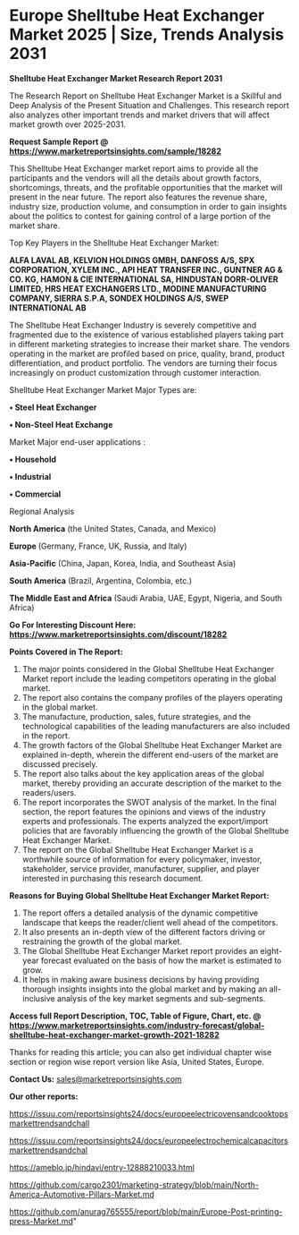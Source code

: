 # Europe Shelltube Heat Exchanger Market 2025 | Size, Trends Analysis 2031

<strong>Shelltube Heat Exchanger Market Research Report 2031</strong>

The Research Report on Shelltube Heat Exchanger Market is a Skillful and Deep Analysis of the Present Situation and Challenges. This research report also analyzes other important trends and market drivers that will affect market growth over 2025-2031.

<strong>Request Sample Report @ <a href=https://www.marketreportsinsights.com/sample/18282>https://www.marketreportsinsights.com/sample/18282</a></strong>

This Shelltube Heat Exchanger market report aims to provide all the participants and the vendors will all the details about growth factors, shortcomings, threats, and the profitable opportunities that the market will present in the near future. The report also features the revenue share, industry size, production volume, and consumption in order to gain insights about the politics to contest for gaining control of a large portion of the market share.

Top Key Players in the Shelltube Heat Exchanger Market:

<strong>ALFA LAVAL AB, KELVION HOLDINGS GMBH, DANFOSS A/S, SPX CORPORATION, XYLEM INC., API HEAT TRANSFER INC., GUNTNER AG & CO. KG, HAMON & CIE INTERNATIONAL SA, HINDUSTAN DORR-OLIVER LIMITED, HRS HEAT EXCHANGERS LTD., MODINE MANUFACTURING COMPANY, SIERRA S.P.A, SONDEX HOLDINGS A/S, SWEP INTERNATIONAL AB</strong>

The Shelltube Heat Exchanger Industry is severely competitive and fragmented due to the existence of various established players taking part in different marketing strategies to increase their market share. The vendors operating in the market are profiled based on price, quality, brand, product differentiation, and product portfolio. The vendors are turning their focus increasingly on product customization through customer interaction.

Shelltube Heat Exchanger Market Major Types are:

<strong>• Steel Heat Exchanger

• Non-Steel Heat Exchange</strong>

Market Major end-user applications :

<strong>• Household

• Industrial

• Commercial</strong>

Regional Analysis

</u><strong><b>North America</b></strong> (the United States, Canada, and Mexico)

<strong><b>Europe </b></strong>(Germany, France, UK, Russia, and Italy)

<strong><b>Asia-Pacific</b></strong> (China, Japan, Korea, India, and Southeast Asia)

<strong><b>South America</b></strong> (Brazil, Argentina, Colombia, etc.)

<strong><b>The Middle East and Africa</b></strong> (Saudi Arabia, UAE, Egypt, Nigeria, and South Africa)

<strong>Go For Interesting Discount Here: <a href=https://www.marketreportsinsights.com/discount/18282>https://www.marketreportsinsights.com/discount/18282</a></strong>

<strong>Points Covered in The Report:</strong>
<ol>
  <li>The major points considered in the Global Shelltube Heat Exchanger Market report include the leading competitors operating in the global market.</li>
  <li>The report also contains the company profiles of the players operating in the global market.</li>
  <li>The manufacture, production, sales, future strategies, and the technological capabilities of the leading manufacturers are also included in the report.</li>
  <li>The growth factors of the Global Shelltube Heat Exchanger Market are explained in-depth, wherein the different end-users of the market are discussed precisely.</li>
  <li>The report also talks about the key application areas of the global market, thereby providing an accurate description of the market to the readers/users.</li>
  <li>The report incorporates the SWOT analysis of the market. In the final section, the report features the opinions and views of the industry experts and professionals. The experts analyzed the export/import policies that are favorably influencing the growth of the Global Shelltube Heat Exchanger Market.</li>
  <li>The report on the Global Shelltube Heat Exchanger Market is a worthwhile source of information for every policymaker, investor, stakeholder, service provider, manufacturer, supplier, and player interested in purchasing this research document.</li>
</ol>
<strong>Reasons for Buying Global Shelltube Heat Exchanger Market Report:</strong>

<ol>
  <li>The report offers a detailed analysis of the dynamic competitive landscape that keeps the reader/client well ahead of the competitors.</li>
  <li>It also presents an in-depth view of the different factors driving or restraining the growth of the global market.</li>
  <li>The Global Shelltube Heat Exchanger Market report provides an eight-year forecast evaluated on the basis of how the market is estimated to grow.</li>
  <li>It helps in making aware business decisions by having providing thorough insights insights into the global market and by making an all-inclusive analysis of the key market segments and sub-segments.</li>
</ol>
<strong>Access full Report Description, TOC, Table of Figure, Chart, etc. @ <a href=https://www.marketreportsinsights.com/industry-forecast/global-shelltube-heat-exchanger-market-growth-2021-18282>https://www.marketreportsinsights.com/industry-forecast/global-shelltube-heat-exchanger-market-growth-2021-18282</a></strong>


Thanks for reading this article; you can also get individual chapter wise section or region wise report version like Asia, United States, Europe.

<strong>Contact Us:</strong>
sales@marketreportsinsights.com

<strong>Our other reports:</strong>

<a href=https://issuu.com/reportsinsights24/docs/europeelectricovensandcooktopsmarkettrendsandchall>https://issuu.com/reportsinsights24/docs/europeelectricovensandcooktopsmarkettrendsandchall</a>

<a href=https://issuu.com/reportsinsights24/docs/europeelectrochemicalcapacitorsmarkettrendsandchal>https://issuu.com/reportsinsights24/docs/europeelectrochemicalcapacitorsmarkettrendsandchal</a>

<a href=https://ameblo.jp/hindavi/entry-12888210033.html>https://ameblo.jp/hindavi/entry-12888210033.html</a>

<a href=https://github.com/cargo2301/marketing-strategy/blob/main/North-America-Automotive-Pillars-Market.md>https://github.com/cargo2301/marketing-strategy/blob/main/North-America-Automotive-Pillars-Market.md</a>

<a href=https://github.com/anurag765555/report/blob/main/Europe-Post-printing-press-Market.md>https://github.com/anurag765555/report/blob/main/Europe-Post-printing-press-Market.md</a>"
